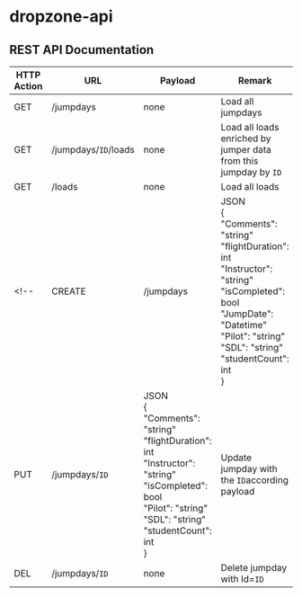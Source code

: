 # dropzone-api

## REST API Documentation
| HTTP Action      | URL       | Payload    | Remark    | Response    |
| ---------------- | --------- | ---------- | --------- | ------------ |
| GET              | /jumpdays | none       | Load all jumpdays  | JSON |
| GET              | /jumpdays/`ID`/loads | none | Load all loads enriched by jumper data from this jumpday by `ID` | JSON |
| GET              | /loads         | none  |  Load all loads   | JSON |
<!--| CREATE           | /jumpdays | JSON<br/>{<br />"Comments": "string"<br />"flightDuration": int<br />"Instructor": "string"<br />"isCompleted": bool<br />"JumpDate": "Datetime"<br/>"Pilot": "string"<br />"SDL": "string"<br />"studentCount": int<br />} | Create a new jumpday | message |
| PUT              | /jumpdays/`ID` | JSON<br/>{<br />"Comments": "string"<br />"flightDuration": int<br />"Instructor": "string"<br />"isCompleted": bool<br />"Pilot": "string"<br />"SDL": "string"<br />"studentCount": int<br />} | Update jumpday with the `ID`according payload | message |
| DEL              | /jumpdays/`ID` | none  |  Delete jumpday with Id=`ID`| message |-->
